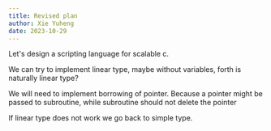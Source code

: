 ```yaml
---
title: Revised plan
author: Xie Yuheng
date: 2023-10-29
---
```


Let's design a scripting language for scalable c.

We can try to implement linear type,
maybe without variables, forth is naturally linear type?

We will need to implement borrowing of pointer.
Because a pointer might be passed to subroutine,
while subroutine should not delete the pointer

If linear type does not work we go back to simple type.

